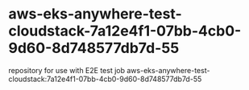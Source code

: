 # aws-eks-anywhere-test-cloudstack-7a12e4f1-07bb-4cb0-9d60-8d748577db7d-55
repository for use with E2E test job aws-eks-anywhere-test-cloudstack:7a12e4f1-07bb-4cb0-9d60-8d748577db7d-55
